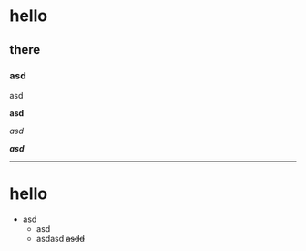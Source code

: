 # hello

## there

### asd

asd

**asd**

*asd*

***asd***

___
# hello
* asd
  * asd
  * asdasd
~~asdd~~
